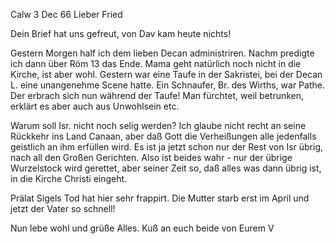  Calw 3 Dec 66
Lieber Fried

Dein Brief hat uns gefreut, von Dav kam heute nichts!

Gestern Morgen half ich dem lieben Decan administriren. Nachm predigte ich dann über Röm 13 das Ende. Mama geht natürlich noch nicht in die Kirche, ist aber wohl. Gestern war eine Taufe in der Sakristei, bei der Decan L. eine unangenehme Scene hatte. Ein Schnaufer, Br. des Wirths, war Pathe. Der erbrach sich nun während der Taufe! Man fürchtet, weil betrunken, erklärt es aber auch aus Unwohlsein etc.

Warum soll Isr. nicht noch selig werden? Ich glaube nicht recht an seine Rückkehr ins Land Canaan, aber daß Gott die Verheißungen alle jedenfalls geistlich an ihm erfüllen wird. Es ist ja jetzt schon nur der Rest von Isr übrig, nach all den Großen Gerichten. Also ist beides wahr - nur der übrige Wurzelstock wird gerettet, aber seiner Zeit so, daß alles was dann übrig ist, in die Kirche Christi eingeht.

Prälat Sigels Tod hat hier sehr frappirt. Die Mutter starb erst im April und jetzt der Vater so schnell!

Nun lebe wohl und grüße Alles. Kuß an euch beide von
 Eurem V
